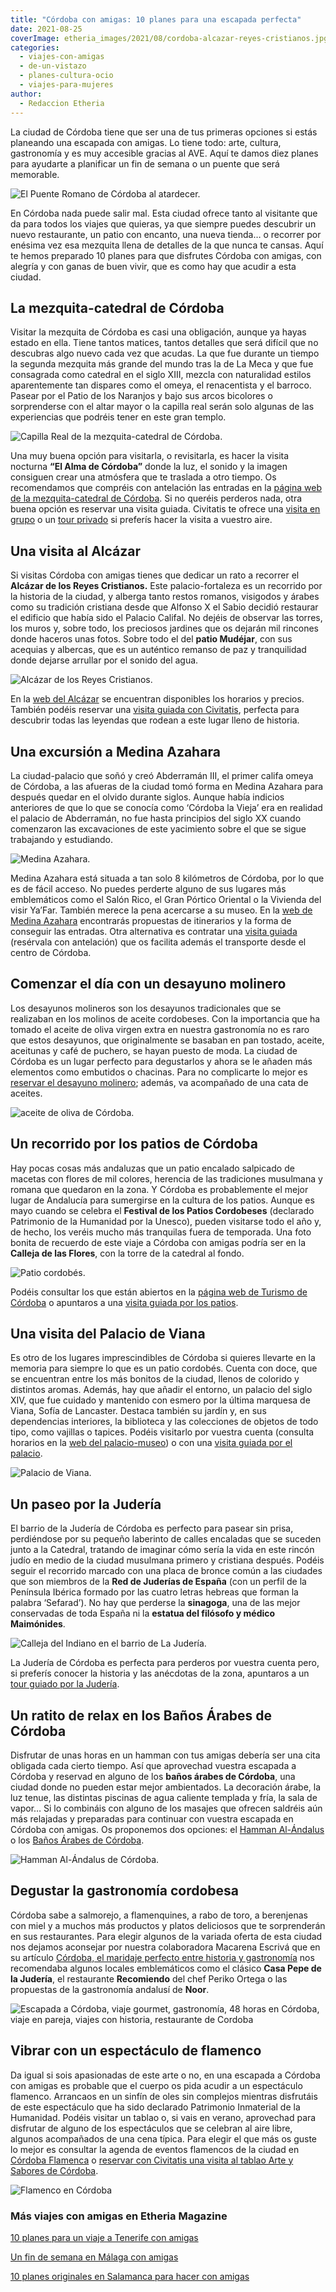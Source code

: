 ```yaml
---
title: "Córdoba con amigas: 10 planes para una escapada perfecta"
date: 2021-08-25
coverImage: etheria_images/2021/08/cordoba-alcazar-reyes-cristianos.jpg
categories: 
  - viajes-con-amigas
  - de-un-vistazo
  - planes-cultura-ocio
  - viajes-para-mujeres
author: 
  - Redaccion Etheria
---
```


La ciudad de Córdoba tiene que ser una de tus primeras opciones si estás planeando una escapada con amigas. Lo tiene todo: arte, cultura, gastronomía y es muy accesible gracias al AVE. Aquí te damos diez planes para ayudarte a planificar un fin de semana o un puente que será memorable.

![El Puente Romano de Córdoba al atardecer.](etheria_images/2021/08/cordoba-puente.jpg "El Puente Romano de Córdoba al atardecer.")

En Córdoba nada puede salir mal. Esta ciudad ofrece tanto al visitante que da para todos 
los viajes que quieras, ya que siempre puedes descubrir un nuevo restaurante, un patio 
con encanto, una nueva tienda… o recorrer por enésima vez esa mezquita llena de detalles 
de la que nunca te cansas. Aquí te hemos preparado 10 planes para que disfrutes Córdoba 
con amigas, con alegría y con ganas de buen vivir, que es como hay que acudir a esta 
ciudad. 

## La mezquita-catedral de Córdoba

Visitar la mezquita de Córdoba es casi una obligación, aunque ya hayas estado en ella. 
Tiene tantos matices, tantos detalles que será difícil que no descubras algo nuevo cada 
vez que acudas. La que fue durante un tiempo la segunda mezquita más grande del mundo 
tras la de La Meca y que fue consagrada como catedral en el siglo XIII, mezcla con 
naturalidad estilos aparentemente tan dispares como el omeya, el renacentista y el 
barroco. Pasear por el Patio de los Naranjos y bajo sus arcos bicolores o sorprenderse 
con el altar mayor o la capilla real serán solo algunas de las experiencias que podréis 
tener en este gran templo. 

![Capilla Real de la mezquita-catedral de Córdoba.](etheria_images/2021/08/cordoba-capilla-real-mezquita-681x1024.jpg "Capilla Real de la mezquita-catedral de Córdoba.")

Una muy buena opción para visitarla, o revisitarla, es hacer la visita nocturna **“El 
Alma de Córdoba”** donde la luz, el sonido y la imagen consiguen crear una atmósfera que 
te traslada a otro tiempo. Os recomendamos que compréis con antelación las entradas en 
la [página web de la mezquita-catedral de 
Córdoba](https://mezquita-catedraldecordoba.es). Si no queréis perderos nada, otra buena 
opción es reservar una visita guiada. Civitatis te ofrece una [visita en 
grupo](https://www.civitatis.com/es/cordoba/visita-guiada-mezquita-cordoba/?aid=10211) o 
un [tour 
privado](https://www.civitatis.com/es/cordoba/tour-privado-mezquita-cordoba/?aid=10211) 
si preferís hacer la visita a vuestro aire. 

## Una visita al Alcázar

Si visitas Córdoba con amigas tienes que dedicar un rato a recorrer el **Alcázar de los 
Reyes Cristianos.** Este palacio-fortaleza es un recorrido por la historia de la ciudad, 
y alberga tanto restos romanos, visigodos y árabes como su tradición cristiana desde que 
Alfonso X el Sabio decidió restaurar el edificio que había sido el Palacio Califal. No 
dejéis de observar las torres, los muros y, sobre todo, los preciosos jardines que os 
dejarán mil rincones donde haceros unas fotos. Sobre todo el del **patio Mudéjar**, con 
sus acequias y albercas, que es un auténtico remanso de paz y tranquilidad donde dejarse 
arrullar por el sonido del agua. 

![Alcázar de los Reyes Cristianos.](etheria_images/2021/08/cordoba-alcazar-reyes-cristianos.jpg "Alcázar de los Reyes Cristianos.")

En la [web del Alcázar](https://alcazardelosreyescristianos.cordoba.es/?id=3) se 
encuentran disponibles los horarios y precios. También podéis reservar una [visita 
guiada con 
Civitatis](https://www.civitatis.com/es/cordoba/visita-guiada-alcazar-cordoba/?aid=10211), 
perfecta para descubrir todas las leyendas que rodean a este lugar lleno de historia. 

## Una excursión a Medina Azahara

La ciudad-palacio que soñó y creó Abderramán III, el primer califa omeya de Córdoba, a 
las afueras de la ciudad tomó forma en Medina Azahara para después quedar en el olvido 
durante siglos. Aunque había indicios anteriores de que lo que se conocía como ‘Córdoba 
la Vieja’ era en realidad el palacio de Abderramán, no fue hasta principios del siglo XX 
cuando comenzaron las excavaciones de este yacimiento sobre el que se sigue trabajando y 
estudiando. 

![Medina Azahara.](etheria_images/2021/08/cordoba-medina-azahara.jpg "Medina Azahara.")

Medina Azahara está situada a tan solo 8 kilómetros de Córdoba, por lo que es de fácil 
acceso. No puedes perderte alguno de sus lugares más emblemáticos como el Salón Rico, el 
Gran Pórtico Oriental o la Vivienda del visir Ya’Far. También merece la pena acercarse a 
su museo. En la [web de Medina 
Azahara](http://www.museosdeandalucia.es/web/conjuntoarqueologicomadinatalzahra/inicio) 
encontrarás propuestas de itinerarios y la forma de conseguir las entradas. Otra 
alternativa es contratar una [visita 
guiada](https://www.civitatis.com/es/cordoba/visita-guiada-medina-azahara/?aid=10211) 
(resérvala con antelación) que os facilita además el transporte desde el centro de 
Córdoba. 

## Comenzar el día con un desayuno molinero

Los desayunos molineros son los desayunos tradicionales que se realizaban en los molinos 
de aceite cordobeses. Con la importancia que ha tomado el aceite de oliva virgen extra 
en nuestra gastronomía no es raro que estos desayunos, que originalmente se basaban en 
pan tostado, aceite, aceitunas y café de puchero, se hayan puesto de moda. La ciudad de 
Córdoba es un lugar perfecto para degustarlos y ahora se le añaden más elementos como 
embutidos o chacinas. Para no complicarte lo mejor es [reservar el desayuno 
molinero](https://www.civitatis.com/es/cordoba/cata-aceites-desayuno-molinero/?aid=10211); 
además, va acompañado de una cata de aceites. 

![aceite de oliva de Córdoba.](etheria_images/2021/08/cordoba-aceite-desayuno.jpg "El aceite de oliva y las aceitunas forman parte del desayuno molinero.")

## Un recorrido por los patios de Córdoba

Hay pocas cosas más andaluzas que un patio encalado salpicado de macetas con flores de 
mil colores, herencia de las tradiciones musulmana y romana que quedaron en la zona. Y 
Córdoba es probablemente el mejor lugar de Andalucía para sumergirse en la cultura de 
los patios. Aunque es mayo cuando se celebra el **Festival de los Patios Cordobeses** 
(declarado Patrimonio de la Humanidad por la Unesco), pueden visitarse todo el año y, de 
hecho, los veréis mucho más tranquilas fuera de temporada. Una foto bonita de recuerdo 
de este viaje a Córdoba con amigas podría ser en la **Calleja de las Flores**, con la 
torre de la catedral al fondo. 

![Patio cordobés.](etheria_images/2021/08/Cordoba-Patio-Cordobes-683x1024.jpg "Patio cordobés. © Turismo de Andalucía")

Podéis consultar los que están abiertos en la [página web de Turismo de 
Córdoba](https://www.turismodecordoba.org/visitar-patios-de-cordoba-1) o apuntaros a una [visita 
guiada por los 
patios](https://www.civitatis.com/es/cordoba/visita-guiada-patios-cordoba/?aid=10211). 

## Una visita del Palacio de Viana

Es otro de los lugares imprescindibles de Córdoba si quieres llevarte en la memoria para 
siempre lo que es un patio cordobés. Cuenta con doce, que se encuentran entre los más 
bonitos de la ciudad, llenos de colorido y distintos aromas. Además, hay que añadir el 
entorno, un palacio del siglo XIV, que fue cuidado y mantenido con esmero por la última 
marquesa de Viana, Sofía de Lancaster. Destaca también su jardín y, en sus dependencias 
interiores, la biblioteca y las colecciones de objetos de todo tipo, como vajillas o 
tapices. Podéis visitarlo por vuestra cuenta (consulta horarios en la [web del 
palacio-museo](http://www.palaciodeviana.com)) o con una [visita guiada por el 
palaci](https://www.civitatis.com/es/cordoba/visita-patios-palacio-viana/?aid=10211)[o](https://www.civitatis.com/es/cordoba/visita-patios-palacio-viana/?aid=10211). 

![Palacio de Viana.](etheria_images/2021/08/Cordoba-Palacio-de-Viana.jpg "Palacio de Viana. © Turismo de Andalucía.")

## Un paseo por la Judería

El barrio de la Judería de Córdoba es perfecto para pasear sin prisa, perdiéndose por su 
pequeño laberinto de calles encaladas que se suceden junto a la Catedral, tratando de 
imaginar cómo sería la vida en este rincón judío en medio de la ciudad musulmana primero 
y cristiana después. Podéis seguir el recorrido marcado con una placa de bronce común a 
las ciudades que son miembros de la **Red de Juderías de España** (con un perfil de la 
Península Ibérica formado por las cuatro letras hebreas que forman la palabra 
‘Sefarad’). No hay que perderse la **sinagoga**, una de las mejor conservadas de toda 
España ni la **estatua del filósofo y médico Maimónides**. 

![Calleja del Indiano en el barrio de La Judería.](etheria_images/2021/08/Cordoba-Calleja-del-Indiano.jpg "Calleja del Indiano en el barrio de La Judería. © Turismo de Andalucía")

La Judería de Córdoba es perfecta para perderos por vuestra cuenta pero, si preferís 
conocer la historia y las anécdotas de la zona, apuntaros a un [tour guiado por la 
Judería](https://www.civitatis.com/es/cordoba/tour-juderia/?aid=10211). 

## Un ratito de relax en los Baños Árabes de Córdoba

Disfrutar de unas horas en un hamman con tus amigas debería ser una cita obligada cada 
cierto tiempo. Así que aprovechad vuestra escapada a Córdoba y reservad en alguno de los 
**baños árabes de Córdoba**, una ciudad donde no pueden estar mejor ambientados. La 
decoración árabe, la luz tenue, las distintas piscinas de agua caliente templada y fría, 
la sala de vapor… Si lo combináis con alguno de los masajes que ofrecen saldréis aún más 
relajadas y preparadas para continuar con vuestra escapada en Córdoba con amigas. Os 
proponemos dos opciones: el [Hamman Al-Ándalus](https://cordoba.hammamalandalus.com) o 
los [Baños Árabes de Córdoba](https://xn--baosarabesdecordoba-w3b.com/). 

![Hamman Al-Ándalus de Córdoba.](etheria_images/2021/08/cordoba-Hammam-Al-Andalus.jpg "Hamman Al-Ándalus de Córdoba. © Turismo de Andalucía")

## Degustar la gastronomía cordobesa

Córdoba sabe a salmorejo, a flamenquines, a rabo de toro, a berenjenas con miel y a 
muchos más productos y platos deliciosos que te sorprenderán en sus restaurantes. Para 
elegir algunos de la variada oferta de esta ciudad nos dejamos aconsejar por nuestra 
colaboradora Macarena Escrivá que en su artículo [Córdoba, el maridaje perfecto entre 
historia y 
gastronomía](https://etheriamagazine.com/2019/03/25/viaje-amigas-que-comer-dormir-cordoba/) 
nos recomendaba algunos locales emblemáticos como el clásico **Casa Pepe de la 
Judería**, el restaurante **Recomiendo** del chef Periko Ortega o las propuestas de la 
gastronomía andalusí de **Noor**. 

![Escapada a Córdoba, viaje gourmet, gastronomía, 48 horas en Córdoba, viaje en pareja, viajes con historia, restaurante de Cordoba](etheria_images/2019/03/Cordoba-gastronomia-Berenjenas-con-miel-.jpg "Las berenjenas con miel son típicas de la gastronomía cordobesa.")

## Vibrar con un espectáculo de flamenco

Da igual si sois apasionadas de este arte o no, en una escapada a Córdoba con amigas es 
probable que el cuerpo os pida acudir a un espectáculo flamenco. Arrancaos en un sinfín 
de oles sin complejos mientras disfrutáis de este espectáculo que ha sido declarado 
Patrimonio Inmaterial de la Humanidad. Podéis visitar un tablao o, si vais en verano, 
aprovechad para disfrutar de alguno de los espectáculos que se celebran al aire libre, 
algunos acompañados de una cena típica. Para elegir el que más os guste lo mejor es 
consultar la agenda de eventos flamencos de la ciudad en [Córdoba 
Flamenca](https://cordobaflamenca.com/agenda/) o [reservar con Civitatis una visita al 
tablao Arte y Sabores de 
Córdoba](https://www.civitatis.com/es/cordoba/espectaculo-flamenco/?aid=10211). 

![Flamenco en Córdoba](etheria_images/2021/08/cordoba-flamenco.jpg "En Córdoba no te puedes perder un espectáculo de flamenco.")

### Más viajes con amigas en Etheria Magazine

[10 planes para un viaje a Tenerife con 
amigas](https://etheriamagazine.com/2021/05/17/viaje-a-tenerife-con-amigas-que-hacer-excursiones/) 

[Un fin de semana en Málaga con 
amigas](https://etheriamagazine.com/2021/05/03/fin-de-semana-con-amigas-en-malaga/) 

[10 planes originales en Salamanca para hacer con 
amigas](https://etheriamagazine.com/2021/03/31/planes-en-salamanca-con-amigas/)
